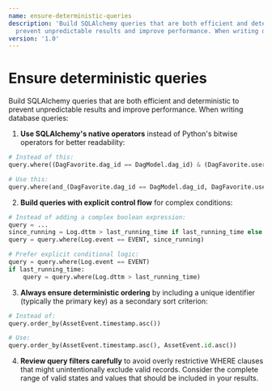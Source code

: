 ```yaml
---
name: ensure-deterministic-queries
description: 'Build SQLAlchemy queries that are both efficient and deterministic to
  prevent unpredictable results and improve performance. When writing database queries:'
version: '1.0'
---
```

# Ensure deterministic queries

Build SQLAlchemy queries that are both efficient and deterministic to prevent unpredictable results and improve performance. When writing database queries:

1. **Use SQLAlchemy's native operators** instead of Python's bitwise operators for better readability:
```python
# Instead of this:
query.where((DagFavorite.dag_id == DagModel.dag_id) & (DagFavorite.user_id == self.user_id))

# Use this:
query.where(and_(DagFavorite.dag_id == DagModel.dag_id, DagFavorite.user_id == self.user_id))
```

2. **Build queries with explicit control flow** for complex conditions:
```python
# Instead of adding a complex boolean expression:
query = ...
since_running = Log.dttm > last_running_time if last_running_time else True
query = query.where(Log.event == EVENT, since_running)

# Prefer explicit conditional logic:
query = query.where(Log.event == EVENT)
if last_running_time:
    query = query.where(Log.dttm > last_running_time)
```

3. **Always ensure deterministic ordering** by including a unique identifier (typically the primary key) as a secondary sort criterion:
```python
# Instead of:
query.order_by(AssetEvent.timestamp.asc())

# Use:
query.order_by(AssetEvent.timestamp.asc(), AssetEvent.id.asc())
```

4. **Review query filters carefully** to avoid overly restrictive WHERE clauses that might unintentionally exclude valid records. Consider the complete range of valid states and values that should be included in your results.
